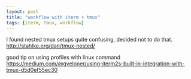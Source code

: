 ```yaml
---
layout: post
title: "workflow with iterm + tmux"
tags: [iterm, tmux, workflow]
---
```


I found nested tmux setups quite confusing, decided not to do that.
http://stahlke.org/dan/tmux-nested/

good tip on using profiles with linux command
https://medium.com/@gveloper/using-iterm2s-built-in-integration-with-tmux-d5d0ef55ec30

